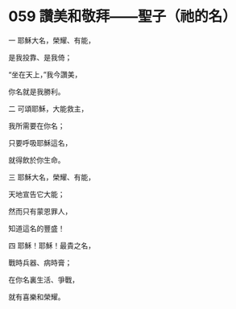 # 059 讚美和敬拜——聖子（祂的名）

一 耶穌大名，榮耀、有能，

是我投靠、是我倚；

“坐在天上，”我今讚美，

你名就是我勝利。

二 可頌耶穌，大能救主，

我所需要在你名；

只要呼吸耶穌這名，

就得飲於你生命。

三 耶穌大名，榮耀、有能，

天地宣告它大能；

然而只有蒙恩罪人，

知道這名的豐盛！

四 耶穌！耶穌！最貴之名，

戰時兵器、病時膏；

在你名裏生活、爭戰，

就有喜樂和榮耀。

